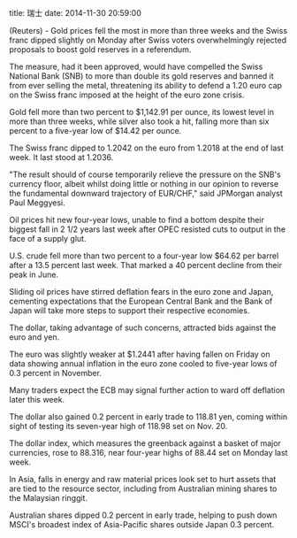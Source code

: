title: 瑞士
date: 2014-11-30 20:59:00
 
(Reuters) - Gold prices fell the most in more than three weeks and the Swiss franc dipped slightly on Monday after Swiss voters overwhelmingly rejected proposals to boost gold reserves in a referendum.

The measure, had it been approved, would have compelled the Swiss National Bank (SNB) to more than double its gold reserves and banned it from ever selling the metal, threatening its ability to defend a 1.20 euro cap on the Swiss franc imposed at the height of the euro zone crisis.

Gold fell more than two percent to $1,142.91 per ounce, its lowest level in more than three weeks, while silver also took a hit, falling more than six percent to a five-year low of $14.42 per ounce.

The Swiss franc dipped to 1.2042 on the euro from 1.2018 at the end of last week. It last stood at 1.2036.

"The result should of course temporarily relieve the pressure on the SNB's currency floor, albeit whilst doing little or nothing in our opinion to reverse the fundamental downward trajectory of EUR/CHF," said JPMorgan analyst Paul Meggyesi.

Oil prices hit new four-year lows, unable to find a bottom despite their biggest fall in 2 1/2 years last week after OPEC resisted cuts to output in the face of a supply glut.

U.S. crude fell more than two percent to a four-year low $64.62 per barrel after a 13.5 percent last week. That marked a 40 percent decline from their peak in June.

Sliding oil prices have stirred deflation fears in the euro zone and Japan, cementing expectations that the European Central Bank and the Bank of Japan will take more steps to support their respective economies.

The dollar, taking advantage of such concerns, attracted bids against the euro and yen.

The euro was slightly weaker at $1.2441 after having fallen on Friday on data showing annual inflation in the euro zone cooled to five-year lows of 0.3 percent in November.

Many traders expect the ECB may signal further action to ward off deflation later this week.

The dollar also gained 0.2 percent in early trade to 118.81 yen, coming within sight of testing its seven-year high of 118.98 set on Nov. 20.

The dollar index, which measures the greenback against a basket of major currencies, rose to 88.316, near four-year highs of 88.44 set on Monday last week.

In Asia, falls in energy and raw material prices look set to hurt assets that are tied to the resource sector, including from Australian mining shares to the Malaysian ringgit.

Australian shares dipped 0.2 percent in early trade, helping to push down MSCI's broadest index of Asia-Pacific shares outside Japan 0.3 percent.
